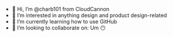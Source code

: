 - 👋 Hi, I’m @charb101 from CloudCannon
- 👀 I’m interested in anything design and product design-related
- 🌱 I’m currently learning how to use GitHub
- 💞️ I’m looking to collaborate on: Um 😶



<!---
charb101/charb101 is a ✨ special ✨ repository because its `README.md` (this file) appears on your GitHub profile.
You can click the Preview link to take a look at your changes.
--->
